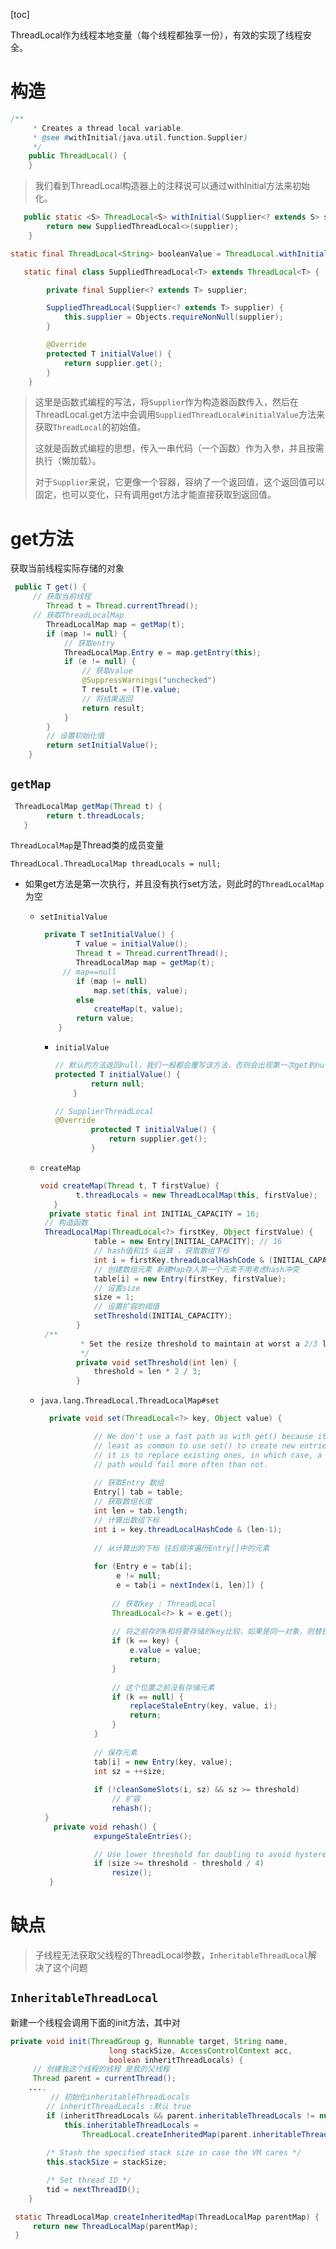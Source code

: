 [toc]

ThreadLocal作为线程本地变量（每个线程都独享一份），有效的实现了线程安全。

# 构造

```java
/**
     * Creates a thread local variable.
     * @see #withInitial(java.util.function.Supplier)
     */
    public ThreadLocal() {
    }
```

> 我们看到ThreadLocal构造器上的注释说可以通过withInitial方法来初始化。

```java
   public static <S> ThreadLocal<S> withInitial(Supplier<? extends S> supplier) {
        return new SuppliedThreadLocal<>(supplier);
    }
```

```java
static final ThreadLocal<String> booleanValue = ThreadLocal.withInitial(() -> "hello, its me!");
```

```java
   static final class SuppliedThreadLocal<T> extends ThreadLocal<T> {

        private final Supplier<? extends T> supplier;

        SuppliedThreadLocal(Supplier<? extends T> supplier) {
            this.supplier = Objects.requireNonNull(supplier);
        }

        @Override
        protected T initialValue() {
            return supplier.get();
        }
    }
```

> 这里是函数式编程的写法，将`Supplier`作为构造器函数传入，然后在ThreadLocal.get方法中会调用`SuppliedThreadLocal#initialValue`方法来获取`ThreadLocal`的初始值。
>
> 这就是函数式编程的思想，传入一串代码（一个函数）作为入参，并且按需执行（懒加载）。
>
> 对于`Supplier`来说，它更像一个容器，容纳了一个返回值，这个返回值可以固定，也可以变化，只有调用get方法才能直接获取到返回值。

# get方法

获取当前线程实际存储的对象

```java
 public T get() {
     // 获取当前线程
        Thread t = Thread.currentThread();
     // 获取ThreadLocalMap
        ThreadLocalMap map = getMap(t);
        if (map != null) {
            // 获取entry
            ThreadLocalMap.Entry e = map.getEntry(this);
            if (e != null) {
                // 获取value
                @SuppressWarnings("unchecked")
                T result = (T)e.value;
                // 将结果返回
                return result;
            }
        }
        // 设置初始化值
        return setInitialValue();
    }
```

## `getMap`

```java
 ThreadLocalMap getMap(Thread t) {
        return t.threadLocals;
   }
```

`ThreadLocalMap`是Thread类的成员变量

`ThreadLocal.ThreadLocalMap threadLocals = null;`

+ 如果get方法是第一次执行，并且没有执行set方法，则此时的`ThreadLocalMap`为空

  + `setInitialValue`

    ```java
     private T setInitialValue() {
            T value = initialValue();
            Thread t = Thread.currentThread();
            ThreadLocalMap map = getMap(t);
         // map==null
            if (map != null)
                map.set(this, value);
            else
                createMap(t, value);
            return value;
        }
    ```

    + `initialValue`

      ```java
      // 默认的方法返回null，我们一般都会覆写该方法，否则会出现第一次get到null的情况（空指针）
      protected T initialValue() {
              return null;
          }
      ```

      ```java
      // SupplierThreadLocal
      @Override
              protected T initialValue() {
                  return supplier.get();
              }
      ```

  + `createMap`

    ```java
    void createMap(Thread t, T firstValue) {
            t.threadLocals = new ThreadLocalMap(this, firstValue);
       }
      private static final int INITIAL_CAPACITY = 16;
     // 构造函数
     ThreadLocalMap(ThreadLocal<?> firstKey, Object firstValue) {
                table = new Entry[INITIAL_CAPACITY]; // 16
         		// hash值和15 &运算 ，获取数组下标
                int i = firstKey.threadLocalHashCode & (INITIAL_CAPACITY - 1);
                // 创建数组元素 新建Map存入第一个元素不用考虑hash冲突
                table[i] = new Entry(firstKey, firstValue);
                // 设置size
                size = 1;
                // 设置扩容的阈值
                setThreshold(INITIAL_CAPACITY);
            }
     /**
             * Set the resize threshold to maintain at worst a 2/3 load factor.
             */
            private void setThreshold(int len) {
                threshold = len * 2 / 3;
            }
    ```

  + `java.lang.ThreadLocal.ThreadLocalMap#set`

    ```java
      private void set(ThreadLocal<?> key, Object value) {
    
                // We don't use a fast path as with get() because it is at
                // least as common to use set() to create new entries as
                // it is to replace existing ones, in which case, a fast
                // path would fail more often than not.
          
    			// 获取Entry 数组
                Entry[] tab = table;
                // 获取数组长度
                int len = tab.length;
                // 计算出数组下标
                int i = key.threadLocalHashCode & (len-1);
    				
                // 从计算出的下标 往后顺序遍历Entry[]中的元素
          
                for (Entry e = tab[i];
                     e != null;
                     e = tab[i = nextIndex(i, len)]) {
                    
                    // 获取key : ThreadLocal
                    ThreadLocal<?> k = e.get();
    				
                    // 将之前存的k和将要存储的key比较，如果是同一对象，则替换value
                    if (k == key) {
                        e.value = value;
                        return;
                    }
    				
                    // 这个位置之前没有存储元素
                    if (k == null) {
                        replaceStaleEntry(key, value, i);
                        return;
                    }
                }
          
    			// 保存元素
                tab[i] = new Entry(key, value);
                int sz = ++size;
          		
                if (!cleanSomeSlots(i, sz) && sz >= threshold)
                    // 扩容
                    rehash();
     }
       private void rehash() {
                expungeStaleEntries();
    
                // Use lower threshold for doubling to avoid hysteresis
                if (size >= threshold - threshold / 4)
                    resize();
      }
    ```

    

# 缺点

> 子线程无法获取父线程的ThreadLocal参数，`InheritableThreadLocal`解决了这个问题

## `InheritableThreadLocal`

新建一个线程会调用下面的init方法，其中对

```java
private void init(ThreadGroup g, Runnable target, String name,
                      long stackSize, AccessControlContext acc,
                      boolean inheritThreadLocals) {
     // 创建我这个线程的线程 是我的父线程
     Thread parent = currentThread();   
    ....
         // 初始化inheritableThreadLocals
        // inheritThreadLocals :默认 true
        if (inheritThreadLocals && parent.inheritableThreadLocals != null)
            this.inheritableThreadLocals =
                ThreadLocal.createInheritedMap(parent.inheritableThreadLocals);
    
        /* Stash the specified stack size in case the VM cares */
        this.stackSize = stackSize;

        /* Set thread ID */
        tid = nextThreadID();
    }
```

```java
 static ThreadLocalMap createInheritedMap(ThreadLocalMap parentMap) {
     return new ThreadLocalMap(parentMap);
 }
```

